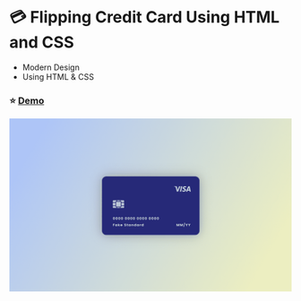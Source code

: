 # :credit_card: Flipping Credit Card Using HTML and CSS

- Modern Design
- Using HTML & CSS

### :star: [Demo](https://fakestandard.github.io/ui-coffee-shop-login-form/)

![COVER](./preview.png)
